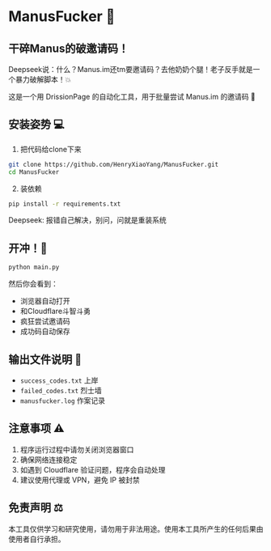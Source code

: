 # ManusFucker 🤬 

## 干碎Manus的破邀请码！

Deepseek说：什么？Manus.im还tm要邀请码？去他奶奶个腿！老子反手就是一个暴力破解脚本！💥

这是一个用 DrissionPage 的自动化工具，用于批量尝试 Manus.im 的邀请码 🤖

## 安装姿势 💻
1. 把代码给clone下来
```bash
git clone https://github.com/HenryXiaoYang/ManusFucker.git
cd ManusFucker
```


2. 装依赖
```bash
pip install -r requirements.txt
```
Deepseek: 报错自己解决，别问，问就是重装系统

## 开冲！🏃
```bash
python main.py
```

然后你会看到：
- 浏览器自动打开
- 和Cloudflare斗智斗勇
- 疯狂尝试邀请码
- 成功码自动保存


## 输出文件说明 📜
- `success_codes.txt` 上岸
- `failed_codes.txt` 烈士墙
- `manusfucker.log` 作案记录

## 注意事项 ⚠️

1. 程序运行过程中请勿关闭浏览器窗口
2. 确保网络连接稳定
3. 如遇到 Cloudflare 验证问题，程序会自动处理
4. 建议使用代理或 VPN，避免 IP 被封禁

## 免责声明 ⚖️

本工具仅供学习和研究使用，请勿用于非法用途。使用本工具所产生的任何后果由使用者自行承担。
